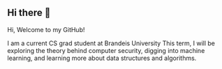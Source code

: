 ## Hi there 👋

<!--
**H-CH125/H-CH125** is a ✨ _special_ ✨ repository because its `README.md` (this file) appears on your GitHub profile.

Here are some ideas to get you started:

- 🔭 I’m currently working on ...
- 🌱 I’m currently learning ...
- 👯 I’m looking to collaborate on ...
- 🤔 I’m looking for help with ...
- 💬 Ask me about ...
- 📫 How to reach me: ...
- 😄 Pronouns: ...
- ⚡ Fun fact: ...
-->

Hi, Welcome to my GitHub!

I am a current CS grad student at Brandeis University
This term, I will be exploring the theory behind computer security, digging into machine learning, and learning more about data structures and algorithms.
